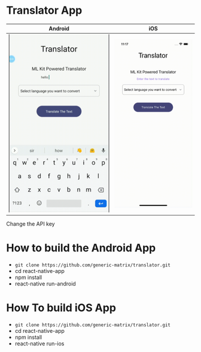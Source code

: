 # Translator App

Android      |  iOS
:-------------------------:|:-------------------------:
![Android](https://github.com/generic-matrix/translator/blob/main/output/output.gif?raw=true)  |  ![iOS](https://github.com/generic-matrix/translator/blob/main/output/output2.gif?raw=true)

Change the API key

# How to build the Android App

* ```git clone https://github.com/generic-matrix/translator.git```
* cd react-native-app
* npm install
* react-native run-android


# How To build iOS App

* ```git clone https://github.com/generic-matrix/translator.git```
* cd react-native-app
* npm install
* react-native run-ios
